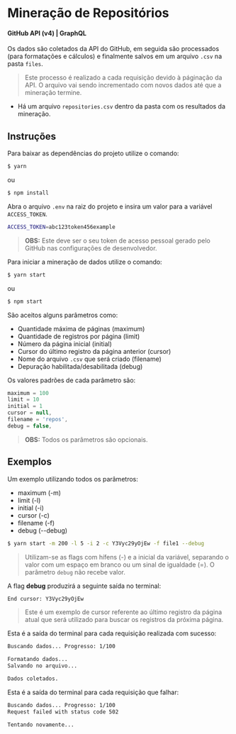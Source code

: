 # Mineração de Repositórios

#### GitHub API (v4) | GraphQL

Os dados são coletados da API do GitHub, em seguida são processados (para formatações e cálculos) e finalmente salvos em um arquivo `.csv` na pasta `files`.

> Este processo é realizado a cada requisição devido à páginação da API. O arquivo vai sendo incrementado com novos dados até que a mineração termine.

- Há um arquivo `repositories.csv` dentro da pasta com os resultados da mineração.

## Instruções

Para baixar as dependências do projeto utilize o comando:

```bash
$ yarn
```

ou

```bash
$ npm install
```

Abra o arquivo `.env` na raiz do projeto e insira um valor para a variável `ACCESS_TOKEN`.

```bash
ACCESS_TOKEN=abc123token456example
```

> **OBS:** Este deve ser o seu token de acesso pessoal gerado pelo GitHub nas configurações de desenvolvedor.

Para iniciar a mineração de dados utilize o comando:

```bash
$ yarn start
```

ou

```bash
$ npm start
```

São aceitos alguns parâmetros como:

- Quantidade máxima de páginas (maximum)
- Quantidade de registros por página (limit)
- Número da página inicial (initial)
- Cursor do último registro da página anterior (cursor)
- Nome do arquivo `.csv` que será criado (filename)
- Depuração habilitada/desabilitada (debug)

Os valores padrões de cada parâmetro são:

```js
maximum = 100
limit = 10
initial = 1
cursor = null,
filename = 'repos',
debug = false,
```

> **OBS:** Todos os parâmetros são opcionais.

## Exemplos

Um exemplo utilizando todos os parâmetros:

- maximum (-m)
- limit (-l)
- initial (-i)
- cursor (-c)
- filename (-f)
- debug (--debug)

```bash
$ yarn start -m 200 -l 5 -i 2 -c Y3Vyc29yOjEw -f file1 --debug
```

> Utilizam-se as flags com hífens (-) e a inicial da variável, separando o valor com um espaço em branco ou um sinal de igualdade (=). O parâmetro `debug` não recebe valor.

A flag **debug** produzirá a seguinte saída no terminal:

```bash
End cursor: Y3Vyc29yOjEw
```

> Este é um exemplo de cursor referente ao último registro da página atual que será utilizado para buscar os registros da próxima página.

Esta é a saída do terminal para cada requisição realizada com sucesso:

```bash
Buscando dados... Progresso: 1/100

Formatando dados...
Salvando no arquivo...

Dados coletados.
```

Esta é a saída do terminal para cada requisição que falhar:

```bash
Buscando dados... Progresso: 1/100
Request failed with status code 502

Tentando novamente...
```
